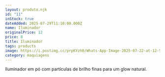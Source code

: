 ```yaml
---
layout: produto.njk
id: "11"
inStock: true
dateAdded: 2025-07-29T11:10:00.000Z
name: Iluminador
originalPrice: 12
price: 8
title: Iluminador
tags: products
image: https://i.postimg.cc/prpKYzh0/Whats-App-Image-2025-07-22-at-12-56-20.jpg
category: maquiagens
---
```


Iluminador em pó com partículas de brilho finas para um glow natural.